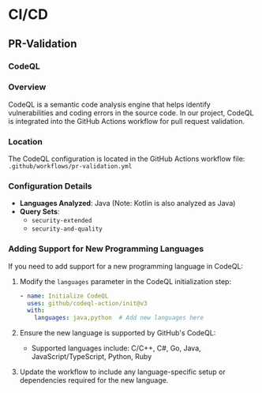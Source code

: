 # CI/CD 
## PR-Validation
### CodeQL

### Overview
CodeQL is a semantic code analysis engine that helps identify vulnerabilities and coding errors in the source code. 
In our project, CodeQL is integrated into the GitHub Actions workflow for pull request validation.

### Location
The CodeQL configuration is located in the GitHub Actions workflow file:
`.github/workflows/pr-validation.yml`

### Configuration Details
- **Languages Analyzed**: Java (Note: Kotlin is also analyzed as Java)
- **Query Sets**:
    - `security-extended`
    - `security-and-quality`

### Adding Support for New Programming Languages

If you need to add support for a new programming language in CodeQL:

1. Modify the `languages` parameter in the CodeQL initialization step:
   ```yaml
   - name: Initialize CodeQL
     uses: github/codeql-action/init@v3
     with:
       languages: java,python  # Add new languages here
   ```

2. Ensure the new language is supported by GitHub's CodeQL:
    - Supported languages include: C/C++, C#, Go, Java, JavaScript/TypeScript, Python, Ruby

3. Update the workflow to include any language-specific setup or dependencies required for the new language.
